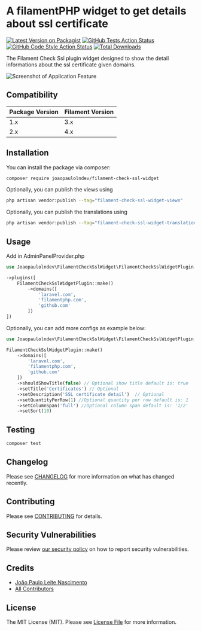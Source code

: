 # A filamentPHP widget to get details about ssl certificate

[![Latest Version on Packagist](https://img.shields.io/packagist/v/joaopaulolndev/filament-check-ssl-widget.svg?style=flat-square)](https://packagist.org/packages/joaopaulolndev/filament-check-ssl-widget)
[![GitHub Tests Action Status](https://img.shields.io/github/actions/workflow/status/joaopaulolndev/filament-check-ssl-widget/run-tests.yml?branch=main&label=tests&style=flat-square)](https://github.com/joaopaulolndev/filament-check-ssl-widget/actions?query=workflow%3Arun-tests+branch%3Amain)
[![GitHub Code Style Action Status](https://img.shields.io/github/actions/workflow/status/joaopaulolndev/filament-check-ssl-widget/fix-php-code-style-issues.yml?branch=main&label=code%20style&style=flat-square)](https://github.com/joaopaulolndev/filament-check-ssl-widget/actions?query=workflow%3A"Fix+PHP+code+styling"+branch%3Amain)
[![Total Downloads](https://img.shields.io/packagist/dt/joaopaulolndev/filament-check-ssl-widget.svg?style=flat-square)](https://packagist.org/packages/joaopaulolndev/filament-check-ssl-widget)

The Filament Check Ssl plugin widget designed to show the detail informations about the ssl certificate given domains.

<div class="filament-hidden">

![Screenshot of Application Feature](https://raw.githubusercontent.com/joaopaulolndev/filament-check-ssl-widget/main/art/joaopaulolndev-filament-check-ssl-widget.jpg)

</div>

## Compatibility

| Package Version | Filament Version |
|-----------------|------------------|
| 1.x             | 3.x              |
| 2.x             | 4.x              |

## Installation

You can install the package via composer:

```bash
composer require joaopaulolndev/filament-check-ssl-widget
```

Optionally, you can publish the views using

```bash
php artisan vendor:publish --tag="filament-check-ssl-widget-views"
```

Optionally, you can publish the translations using

```bash
php artisan vendor:publish --tag="filament-check-ssl-widget-translations"
```

## Usage
Add in AdminPanelProvider.php

```php
use Joaopaulolndev\FilamentCheckSslWidget\FilamentCheckSslWidgetPlugin;

->plugins([
    FilamentCheckSslWidgetPlugin::make()
        ->domains([
            'laravel.com',
            'filamentphp.com',
            'github.com'
        ])
])
```

Optionally, you can add more configs as example below:

```php
use Joaopaulolndev\FilamentCheckSslWidget\FilamentCheckSslWidgetPlugin;

FilamentCheckSslWidgetPlugin::make()
    ->domains([
        'laravel.com',
        'filamentphp.com',
        'github.com'
    ])
    ->shouldShowTitle(false) // Optional show title default is: true
    ->setTitle('Certificates') // Optional
    ->setDescription('SSL certificate detail')  // Optional
    ->setQuantityPerRow(1) //Optional quantity per row default is: 1
    ->setColumnSpan('full') //Optional column span default is: '1/2' 
    ->setSort(10)
```

## Testing

```bash
composer test
```

## Changelog

Please see [CHANGELOG](CHANGELOG.md) for more information on what has changed recently.

## Contributing

Please see [CONTRIBUTING](.github/CONTRIBUTING.md) for details.

## Security Vulnerabilities

Please review [our security policy](../../security/policy) on how to report security vulnerabilities.

## Credits

- [João Paulo Leite Nascimento](https://github.com/joaopaulolndev)
- [All Contributors](../../contributors)

## License

The MIT License (MIT). Please see [License File](LICENSE.md) for more information.
